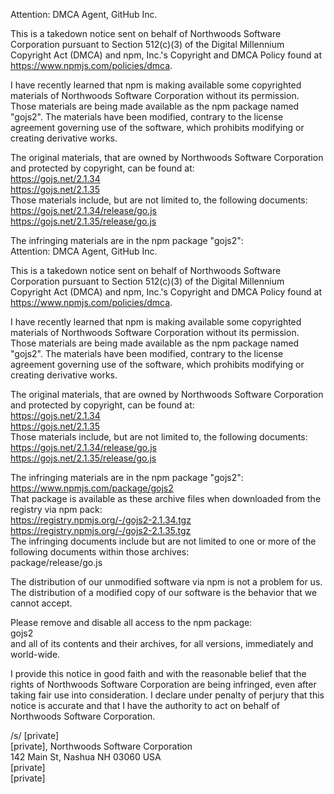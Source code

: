 Attention: DMCA Agent, GitHub Inc.

This is a takedown notice sent on behalf of Northwoods Software Corporation pursuant to Section 512(c)(3) of the Digital Millennium Copyright Act (DMCA) and npm, Inc.'s Copyright and DMCA Policy found at https://www.npmjs.com/policies/dmca.

I have recently learned that npm is making available some copyrighted materials of Northwoods Software Corporation without its permission.  Those materials are being made available as the npm package named "gojs2".  The materials have been modified, contrary to the license agreement governing use of the software, which prohibits modifying or creating derivative works.

The original materials, that are owned by Northwoods Software Corporation and protected by copyright, can be found at:  
    https://gojs.net/2.1.34  
    https://gojs.net/2.1.35  
Those materials include, but are not limited to, the following documents:  
    https://gojs.net/2.1.34/release/go.js   
    https://gojs.net/2.1.35/release/go.js 

The infringing materials are in the npm package "gojs2":  
Attention: DMCA Agent, GitHub Inc.

This is a takedown notice sent on behalf of Northwoods Software Corporation pursuant to Section 512(c)(3) of the Digital Millennium Copyright Act (DMCA) and npm, Inc.'s Copyright and DMCA Policy found at https://www.npmjs.com/policies/dmca.

I have recently learned that npm is making available some copyrighted materials of Northwoods Software Corporation without its permission.  Those materials are being made available as the npm package named "gojs2".  The materials have been modified, contrary to the license agreement governing use of the software, which prohibits modifying or creating derivative works.

The original materials, that are owned by Northwoods Software Corporation and protected by copyright, can be found at:  
    https://gojs.net/2.1.34  
    https://gojs.net/2.1.35  
Those materials include, but are not limited to, the following documents:  
    https://gojs.net/2.1.34/release/go.js   
    https://gojs.net/2.1.35/release/go.js 

The infringing materials are in the npm package "gojs2":  
    https://www.npmjs.com/package/gojs2  
That package is available as these archive files when downloaded from the registry via npm pack:  
    https://registry.npmjs.org/-/gojs2-2.1.34.tgz  
    https://registry.npmjs.org/-/gojs2-2.1.35.tgz  
The infringing documents include but are not limited to one or more of the following documents within those archives:  
    package/release/go.js

The distribution of our unmodified software via npm is not a problem for us.  The distribution of a modified copy of our software is the behavior that we cannot accept.

Please remove and disable all access to the npm package:  
    gojs2  
and all of its contents and their archives, for all versions, immediately and world-wide.

I provide this notice in good faith and with the reasonable belief that the rights of Northwoods Software Corporation are being infringed, even after taking fair use into consideration.  I declare under penalty of perjury that this notice is accurate and that I have the authority to act on behalf of Northwoods Software Corporation.

/s/ [private]  
[private], Northwoods Software Corporation  
142 Main St, Nashua NH 03060 USA  
[private]  
[private]
